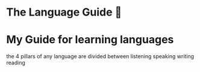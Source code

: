 # The Language Guide :open_book:

# My Guide for learning languages 



the 4 pillars of any language are divided between 
listening
speaking
writing 
reading

